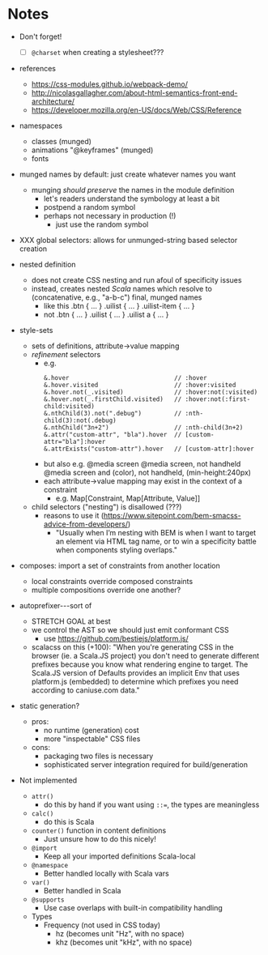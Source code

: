 
# Notes

- Don't forget!
  - [ ] `@charset` when creating a stylesheet???

- references
  - https://css-modules.github.io/webpack-demo/
  - http://nicolasgallagher.com/about-html-semantics-front-end-architecture/
  - https://developer.mozilla.org/en-US/docs/Web/CSS/Reference

- namespaces
  - classes (munged)
  - animations "@keyframes" (munged)
  - fonts
- munged names by default: just create whatever names you want
  - munging *should preserve* the names in the module definition
    - let's readers understand the symbology at least a bit
    - postpend a random symbol
    - perhaps not necessary in production (!)
      - just use the random symbol
- XXX global selectors: allows for unmunged-string based selector creation

- nested definition
  - does not create CSS nesting and run afoul of specificity issues
  - instead, creates nested *Scala* names which resolve to (concatenative,
    e.g., "a-b-c") final, munged names
    - like this
      .btn { ... }
      .uilist { ... }
      .uilist-item { ... }
    - not
      .btn { ... }
      .uilist { ... }
      .uilist a { ... }

- style-sets
  - sets of definitions, attribute->value mapping
  - *refinement* selectors
    - e.g.
        ```
        &.hover                             // :hover
        &.hover.visited                     // :hover:visited
        &.hover.not(_.visited)              // :hover:not(:visited)
        &.hover.not(_.firstChild.visited)   // :hover:not(:first-child:visited)
        &.nthChild(3).not(".debug")         // :nth-child(3):not(.debug)
        &.nthChild("3n+2")                  // :nth-child(3n+2)
        &.attr("custom-attr", "bla").hover  // [custom-attr="bla"]:hover
        &.attrExists("custom-attr").hover   // [custom-attr]:hover
        ```
    - but also e.g.
        @media screen
        @media screen, not handheld
        @media screen and (color), not handheld, (min-height:240px)
    - each attribute->value mapping may exist in the context of a constraint
      - e.g. Map[Constraint, Map[Attribute, Value]]
  - child selectors ("nesting") is disallowed (???)
    - reasons to use it (https://www.sitepoint.com/bem-smacss-advice-from-developers/)
      - "Usually when I’m nesting with BEM is when I want to target an
         element via HTML tag name, or to win a specificity battle when
         components styling overlaps."

- composes: import a set of constraints from another location
  - local constraints override composed constraints
  - multiple compositions override one another?

- autoprefixer---sort of
  - STRETCH GOAL at best
  - we control the AST so we should just emit conformant CSS
    - use https://github.com/bestiejs/platform.js/
  - scalacss on this (+100):
    "When you're generating CSS in the browser (ie. a Scala.JS project)
     you don't need to generate different prefixes because you know what
     rendering engine to target. The Scala.JS version of Defaults provides
     an implicit Env that uses platform.js (embedded) to determine which
     prefixes you need according to caniuse.com data."

- static generation?
  - pros:
    - no runtime (generation) cost
    - more "inspectable" CSS files
  - cons:
    - packaging two files is necessary
    - sophisticated server integration required for build/generation

- Not implemented
  - `attr()`
    - do this by hand if you want using `::=`, the types are meaningless
  - `calc()` 
    - do this is Scala
  - `counter()` function in content definitions
    - Just unsure how to do this nicely!
  - `@import`
    - Keep all your imported definitions Scala-local
  - `@namespace`
    - Better handled locally with Scala vars
  - `var()`
    - Better handled in Scala
  - `@supports`
    - Use case overlaps with built-in compatibility handling
  - Types
    - Frequency (not used in CSS today)
      - hz (becomes unit "Hz", with no space)
      - khz (becomes unit "kHz", with no space)
